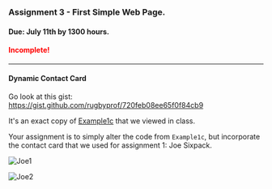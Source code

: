 ### Assignment 3 - First Simple Web Page.
#### Due: July 11th by 1300 hours.
#### <span style="color:red">Incomplete!</span>
-----

#### Dynamic Contact Card

Go look at this gist: https://gist.github.com/rugbyprof/720feb08ee65f0f84cb9

It's an exact copy of [Example1c](http://107.170.231.151/Example1c/) that we viewed in class. 

Your assignment is to simply alter the code from `Example1c`, but incorporate the contact card
that we used for assignment 1: Joe Sixpack.

![Joe1](http://f.cl.ly/items/2Q3T2J03402Q2b2W0Z1e/Result1.png)


![Joe2](http://f.cl.ly/items/1n2s0c2K051x3Q0y2f3c/Result2.png)
